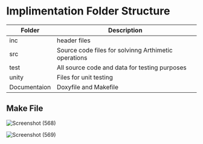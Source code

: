 # Implimentation Folder Structure

|Folder       |	                          Description                    |
|-------------|------------------------------------------------------------|
|inc	        |                       header files                         |
|src	        |     Source code files for solvinng Arthimetic operations   |
|test	        |   All source code and data for testing purposes            |
|unity	     |               Files for unit testing                       |
|Documentaion |	             Doxyfile and Makefile                       |

## Make File 
![Screenshot (568)](https://user-images.githubusercontent.com/98829965/155937246-43c62f49-eb11-4e65-a5bd-916d3b15e36e.png)


![Screenshot (569)](https://user-images.githubusercontent.com/98829965/155937282-2d813460-0322-4a77-a8b9-9c5472cffaba.png)


